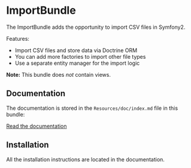 ImportBundle
============

The ImportBundle adds the opportunity to import CSV files in Symfony2.

Features:

* Import CSV files and store data via Doctrine ORM
* You can add more factories to import other file types
* Use a separate entity manager for the import logic

**Note:** This bundle does *not* contain views.

Documentation
-------------

The documentation is stored in the `Resources/doc/index.md` file in this bundle:

[Read the documentation](Resources/doc/index.md)

Installation
------------

All the installation instructions are located in the documentation.